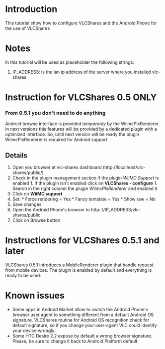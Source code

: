 # Introduction #

This tutorial show how to configure VLCShares and the Android Phone for the use of VLCShares

# Notes #

In this tutorial will be used as placeholder the following strings:
  1. IP\_ADDRESS: is the lan ip address of the server where you installed vlc-shares

# Instruction for VLCShares 0.5 ONLY #

### From 0.5.1 you don't need to do anything ###

Android browse interface is provided _temporarily_ by the WiimcPlxRenderer. In next versions this features will be provided by a dedicated plugin with a optimized interface. So, until next version will be ready the plugin WiimcPlxRenderer is required for Android support

## Details ##

  1. Open you browser at vlc-shares dashboard (http://localhost/vlc-shares/public/)
  1. Check in the plugin management section if the plugin _WiiMC Support_ is enabled
    1. If the plugin isn't enabled click on **VLCShares - configure**
    1. Search in the right column the plugin _WiimcPlxRenderer_ and enabled it
  1. Click on **WiiMC support**
  1. Set:
    * Force rendering = Yes
    * Fancy template = Yes
    * Show raw = No
  1. Save changes
  1. Open the Android Phone's browser to http:://IP\_ADDRESS/vlc-shares/public
  1. Click on Browse button

# Instructions for VLCShares 0.5.1 and later #

VLCShares 0.5.1 introduces a MobileRenderer plugin that handle request from mobile devices. The plugin is enabled by default and everything is ready to be used.

# Known issues #

  * Some apps in Android Market allow to switch the Android Phone's browser user agent to something different from a default Android OS signature. VLCShares routine for Android OS recognition check for default signature, so if you change your user-agent VLC could identify your device wrongly.
  * Some HTC Desire 2.2 expose by default a wrong browser signature. Please, be sure to change it back to Android Platform default.